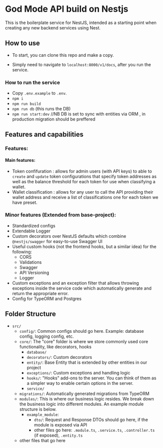 # God Mode API build on Nestjs

This is the boilerplate service for NestJS, intended as a starting point when creating any new backend services using Nest.

## How to use

- To start, you can clone this repo and make a copy.

- Simply need to navigate to `localhost:8000/v1/docs`, after you run the service.

### How to run the service

- Copy `.env.example` to `.env`.
- `npm i`
- `npm run build`
- `npm run db` (this runs the DB)
- `npm run start:dev`
//NB DB is set to sync with entities via ORM , in production migration should be preffered
## Features and capabilities

### Features:

#### Main features: 
- Token confifuration : allows for admin users (with API keys) to  able to  `create` and `update`  token configurations that specify token addresses as well as the balance threshold for
each token for use when classifying a wallet. 
- Wallet classification : allows for any user to  call the API providing their wallet address and receive a list of classifications one for each token we have preset.

### Minor features (Extended from base-project):
- Standardized configs
- Extendable Logger
- Custom decorators over NestJS defaults which combine `@nestjs/swagger` for easy-to-use Swagger UI
- Useful custom hooks (not the frontend hooks, but a similar idea) for the following:
  - CORS
  - Validations
  - Swagger
  - API Versioning
  - Logger
- Custom exceptions and an exception filter that allows throwing exceptions inside the service code which automatically generate and return the appropriate error.
- Config for TypeORM and Postgres

## Folder Structure

- `src/`
  - `config/`: Common configs should go here. Example: database config, logging config, etc.
  - `core/`: The "core" folder is where we store commonly used core functionality, like decorators, hooks
    - `database/`
    - `decorators/`: Custom decorators
    - `entity/`: Base Entity that is extended by other entities in our project
    - `exceptions/`: Custom exceptions and handling logic
    - `hooks/`: "Hooks" add-ons to the server. You can think of them as a simpler way to enable certain options in the server.
    - `service/`
  - `migrations/`: Automatically generated migrations from TypeORM
  - `modules/`: This is where our business logic resides. We break down the business logic into different modules. An example module structure is below.
    - `example_module`:
      - `dto/`: Request and Response DTOs should go here, if the module is exposed via API
      - other files go here: `.module.ts`, `.service.ts`, `.controller.ts` (if exposed), `.entity.ts`
  - other files that go here
